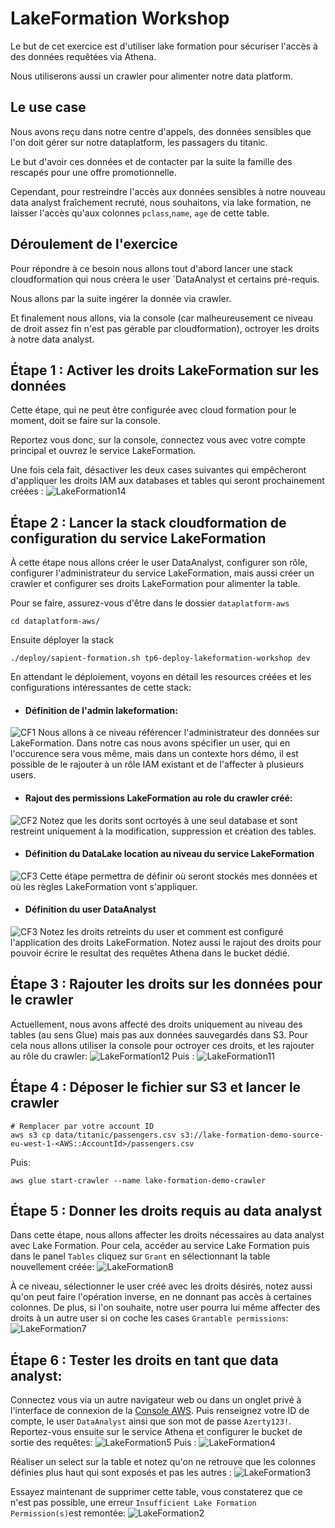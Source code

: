 # LakeFormation Workshop
Le but de cet exercice est d'utiliser lake formation pour sécuriser l'accès à des données requêtées via Athena.

Nous utiliserons aussi un crawler pour alimenter notre data platform.

## Le use case
Nous avons reçu dans notre centre d'appels, des données sensibles que l'on doit gérer sur notre dataplatform, les passagers du titanic.

Le but d'avoir ces données et de contacter par la suite la famille des rescapés pour une offre promotionnelle.

Cependant, pour restreindre l'accès aux données sensibles à notre nouveau data analyst fraîchement recruté, nous souhaitons, via lake formation,
ne laisser l'accès qu'aux colonnes `pclass`,`name`, `age` de cette table.

## Déroulement de l'exercice
Pour répondre à ce besoin nous allons tout d'abord lancer une stack cloudformation qui nous créera le user `DataAnalyst et certains pré-requis.

Nous allons par la suite ingérer la donnée via crawler.

Et finalement nous allons, via la console (car malheureusement ce niveau de droit assez fin n'est pas gérable par cloudformation),
octroyer les droits à notre data analyst.

## Étape 1 : Activer les droits LakeFormation sur les données 
Cette étape, qui ne peut être configurée avec cloud formation pour le moment, doit se faire sur la console.

Reportez vous donc, sur la console, connectez vous avec votre compte principal et ouvrez le service LakeFormation.

Une fois cela fait, désactiver les deux cases suivantes qui empêcheront d'appliquer les droits IAM aux databases et tables
qui seront prochainement créées :
![LakeFormation14](./documentation/tp6/LakeFormation_14.png "LakeFormation14")

## Étape 2 : Lancer la stack cloudformation de configuration du service LakeFormation

À cette étape nous allons créer le user DataAnalyst, configurer son rôle, configurer l'administrateur du service LakeFormation,
mais aussi créer un crawler et configurer ses droits LakeFormation pour alimenter la table.

Pour se faire, assurez-vous d'être dans le dossier `dataplatform-aws` 
```shell
cd dataplatform-aws/
```
Ensuite déployer la stack
```shell
./deploy/sapient-formation.sh tp6-deploy-lakeformation-workshop dev
```

En attendant le déploiement, voyons en détail les resources créées et les configurations intéressantes de cette stack:

* #### Définition de l'admin lakeformation:
![CF1](./documentation/tp6/CF1.png "CF1")
  Nous allons à ce niveau référencer l'administrateur des données sur LakeFormation. Dans notre cas nous avons spécifier un user,
  qui en l'occurence sera vous même, mais dans un contexte hors démo, il est possible de le rajouter à un rôle IAM existant et de l'affecter à plusieurs users.
  

* #### Rajout des permissions LakeFormation au role du crawler créé:
![CF2](./documentation/tp6/CF2.png "CF2")
Notez que les dorits sont ocrtoyés à une seul database et sont restreint uniquement à la modification, suppression et création des tables.
  
* #### Définition du DataLake location au niveau du service LakeFormation
![CF3](./documentation/tp6/CF3.png "CF3")
Cette étape permettra de définir où seront stockés mes données et où les règles LakeFormation vont s'appliquer.

* #### Définition du user DataAnalyst
![CF3](./documentation/tp6/CF4.png "CF4")
Notez les droits retreints du user et comment est configuré l'application des droits LakeFormation.
Notez aussi le rajout des droits pour pouvoir écrire le resultat des requêtes Athena dans le bucket dédié.

## Étape 3 : Rajouter les droits sur les données pour le crawler
Actuellement, nous avons affecté des droits uniquement au niveau des tables (au sens Glue) mais pas aux données sauvegardés dans S3.
Pour cela nous allons utiliser la console pour octroyer ces droits, et les rajouter au rôle du crawler:
![LakeFormation12](./documentation/tp6/LakeFormation_12.png "LakeFormation12")
Puis :
![LakeFormation11](./documentation/tp6/LakeFormation_11.png "LakeFormation11")

## Étape 4 : Déposer le fichier sur S3 et lancer le crawler

```shell
# Remplacer par votre account ID
aws s3 cp data/titanic/passengers.csv s3://lake-formation-demo-source-eu-west-1-<AWS::AccountId>/passengers.csv
```

Puis:
```shell
aws glue start-crawler --name lake-formation-demo-crawler
```

## Étape 5 : Donner les droits requis au data analyst
Dans cette étape, nous allons affecter les droits nécessaires au data analyst avec Lake Formation.
Pour cela, accéder au service Lake Formation puis dans le panel `Tables` cliquez sur `Grant` en sélectionnant la table nouvellement créée:
![LakeFormation8](./documentation/tp6/LakeFormation_8.png "LakeFormation8")

À ce niveau, sélectionner le user créé avec les droits désirés, notez aussi qu'on peut faire l'opération inverse, 
en ne donnant pas accès à certaines colonnes. De plus, si l'on souhaite, notre user pourra lui même affecter des droits à un autre user si
on coche les cases `Grantable permissions`:
![LakeFormation7](./documentation/tp6/LakeFormation_7.png "LakeFormation7")

## Étape 6 : Tester les droits en tant que data analyst:
Connectez vous via un autre navigateur web ou dans un onglet privé à l'interface de connexion de la [Console AWS](https://console.aws.amazon.com).
Puis renseignez votre ID de compte, le user `DataAnalyst` ainsi que son mot de passe `Azerty123!`.
Reportez-vous ensuite sur le service Athena et configurer le bucket de sortie des requêtes:
![LakeFormation5](./documentation/tp6/LakeFormation_5.png "LakeFormation5")
Puis :
![LakeFormation4](./documentation/tp6/LakeFormation_4.png "LakeFormation4")

Réaliser un select sur la table et notez qu'on ne retrouve que les colonnes définies plus haut qui sont exposés et pas les autres :
![LakeFormation3](./documentation/tp6/LakeFormation_3.png "LakeFormation3")

Essayez maintenant de supprimer cette table, vous constaterez que ce n'est pas possible, une erreur `Insufficient Lake Formation Permission(s)`est remontée: 
![LakeFormation2](./documentation/tp6/LakeFormation_2.png "LakeFormation2")